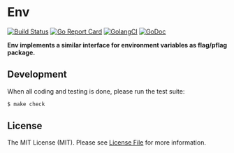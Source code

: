 # Env

[![Build Status](https://img.shields.io/travis/goph/env.svg?style=flat-square)](https://travis-ci.org/goph/env)
[![Go Report Card](https://goreportcard.com/badge/github.com/goph/env?style=flat-square)](https://goreportcard.com/report/github.com/goph/env)
[![GolangCI](https://golangci.com/badges/github.com/goph/env.svg)](https://golangci.com)
[![GoDoc](http://img.shields.io/badge/godoc-reference-5272B4.svg?style=flat-square)](https://godoc.org/github.com/goph/env)

**Env implements a similar interface for environment variables as flag/pflag package.**


## Development

When all coding and testing is done, please run the test suite:

``` bash
$ make check
```


## License

The MIT License (MIT). Please see [License File](LICENSE) for more information.
